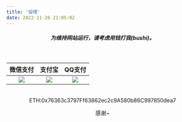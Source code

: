 ```yaml
---
title: '投喂'
date: 2022-11-26 21:05:02
---
```


<style>
th{
color:var(--text-color);
}
</style>

<div style="text-align: center;">
<h5 ><strong>为维持网站运行，请考虑用钱打我(bushi)。</strong></h5>
<br/>


<p><table style="text-align: center;">
<thead>
<tr>
<th>微信支付</th>
<th >支付宝</th>
<th>QQ支付</th>
</tr>
</thead>
<tbody>
<tr >
<td ><img  style="text-align: center;" src="https://pic.imgdb.cn/item/630aea3716f2c2beb1294251.jpg" /></td>
<td ><img  style="text-align: center;" src="https://pic.imgdb.cn/item/630aea6e16f2c2beb1295c1a.jpg" /></td>
<td ><img  style="text-align: center;" src="https://pic.imgdb.cn/item/630aea8016f2c2beb129632a.jpg" /></td>
</tr>
</tbody>
</table></p>
<br/>
ETH:0x76363c3797Ff63862ec2c9A580b86C997850dea7
<br/>

<p>感谢~</p>

</div>
